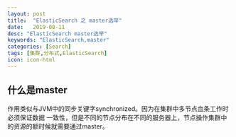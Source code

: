 ```yaml
---
layout: post
title:  "ElasticSearch 之 master选举"
date:   2019-08-11
desc: "ElasticSearch master选举"
keywords: "ElasticSearch,master"
categories: [Search]
tags: [集群,分布式,ElasticSearch]
icon: icon-html
---
```

## 什么是master
作用类似与JVM中的同步关键字synchronized。因为在集群中多节点血条工作时必须保证数据
一致性，但是不同的节点分布在不同的服务器上，节点操作集群中的资源的额时候就需要通过master。
